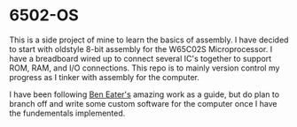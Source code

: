 # 6502-OS
This is a side project of mine to learn the basics of assembly. I have decided to start with oldstyle 8-bit assembly for the W65C02S Microprocessor. I have a breadboard wired up to connect several IC's together to support ROM, RAM, and I/O connections. This repo is to mainly version control my progress as I tinker with assembly for the computer.

I have been following [Ben Eater's](https://eater.net/6502) amazing work as a guide, but do plan to branch off and write some custom software for the computer once I have the fundementals implemented.
